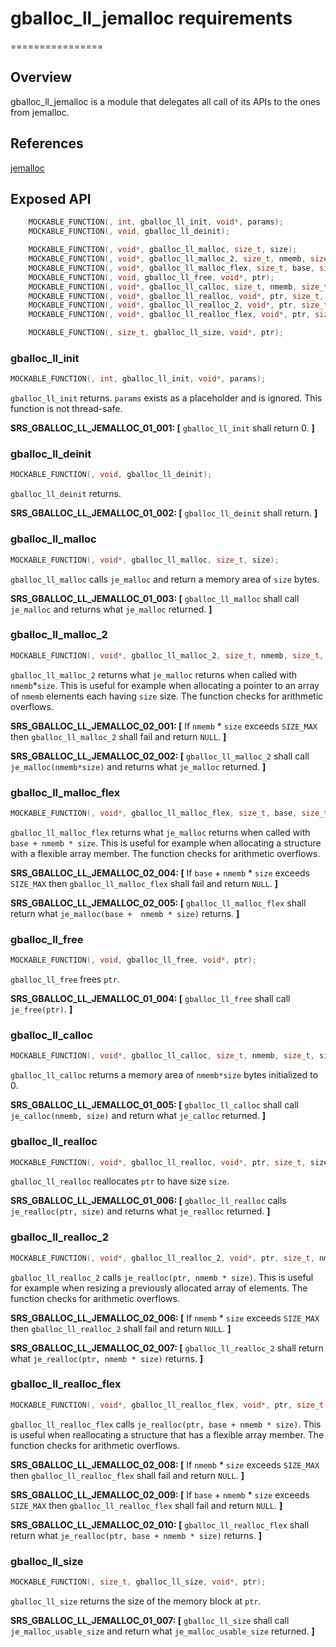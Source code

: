 # gballoc_ll_jemalloc requirements
================

## Overview

gballoc_ll_jemalloc is a module that delegates all call of its APIs to the ones from jemalloc.

## References
[jemalloc](https://github.com/jemalloc/jemalloc)


## Exposed API

```c
    MOCKABLE_FUNCTION(, int, gballoc_ll_init, void*, params);
    MOCKABLE_FUNCTION(, void, gballoc_ll_deinit);

    MOCKABLE_FUNCTION(, void*, gballoc_ll_malloc, size_t, size);
    MOCKABLE_FUNCTION(, void*, gballoc_ll_malloc_2, size_t, nmemb, size_t, size);
    MOCKABLE_FUNCTION(, void*, gballoc_ll_malloc_flex, size_t, base, size_t, nmemb, size_t, size);
    MOCKABLE_FUNCTION(, void, gballoc_ll_free, void*, ptr);
    MOCKABLE_FUNCTION(, void*, gballoc_ll_calloc, size_t, nmemb, size_t, size);
    MOCKABLE_FUNCTION(, void*, gballoc_ll_realloc, void*, ptr, size_t, size);
    MOCKABLE_FUNCTION(, void*, gballoc_ll_realloc_2, void*, ptr, size_t, nmemb, size_t, size);
    MOCKABLE_FUNCTION(, void*, gballoc_ll_realloc_flex, void*, ptr, size_t, base, size_t, nmemb, size_t, size);

    MOCKABLE_FUNCTION(, size_t, gballoc_ll_size, void*, ptr);

```

### gballoc_ll_init
```c
MOCKABLE_FUNCTION(, int, gballoc_ll_init, void*, params);
```

`gballoc_ll_init` returns. `params` exists as a placeholder and is ignored. This function is not thread-safe.

**SRS_GBALLOC_LL_JEMALLOC_01_001: [** `gballoc_ll_init` shall return 0. **]**


### gballoc_ll_deinit
```c
MOCKABLE_FUNCTION(, void, gballoc_ll_deinit);
```

`gballoc_ll_deinit` returns.

**SRS_GBALLOC_LL_JEMALLOC_01_002: [** `gballoc_ll_deinit` shall return. **]**

### gballoc_ll_malloc
```c
MOCKABLE_FUNCTION(, void*, gballoc_ll_malloc, size_t, size);
```

`gballoc_ll_malloc` calls `je_malloc` and return a memory area of `size` bytes.

**SRS_GBALLOC_LL_JEMALLOC_01_003: [** `gballoc_ll_malloc` shall call `je_malloc` and returns what `je_malloc` returned. **]**


### gballoc_ll_malloc_2
```c
MOCKABLE_FUNCTION(, void*, gballoc_ll_malloc_2, size_t, nmemb, size_t, size);
```

`gballoc_ll_malloc_2` returns what `je_malloc` returns when called with `nmemb`*`size`. This is useful for example when allocating a pointer to an array of `nmemb` elements each having `size` size. The function checks for arithmetic overflows.

**SRS_GBALLOC_LL_JEMALLOC_02_001: [** If `nmemb` * `size` exceeds `SIZE_MAX` then `gballoc_ll_malloc_2` shall fail and return `NULL`. **]**

**SRS_GBALLOC_LL_JEMALLOC_02_002: [** `gballoc_ll_malloc_2` shall call `je_malloc(nmemb*size)` and returns what `je_malloc` returned. **]**


### gballoc_ll_malloc_flex
```c
MOCKABLE_FUNCTION(, void*, gballoc_ll_malloc_flex, size_t, base, size_t, nmemb, size_t, size);
```

`gballoc_ll_malloc_flex` returns what `je_malloc` returns when called with `base + nmemb * size`. This is useful for example when allocating a structure with a flexible array member. The function checks for arithmetic overflows.

**SRS_GBALLOC_LL_JEMALLOC_02_004: [** If `base` + `nmemb` * `size` exceeds `SIZE_MAX` then `gballoc_ll_malloc_flex` shall fail and return `NULL`. **]**

**SRS_GBALLOC_LL_JEMALLOC_02_005: [** `gballoc_ll_malloc_flex` shall return what `je_malloc(base +  nmemb * size)` returns. **]**


### gballoc_ll_free
```c
MOCKABLE_FUNCTION(, void, gballoc_ll_free, void*, ptr);
```

`gballoc_ll_free` frees `ptr`.

**SRS_GBALLOC_LL_JEMALLOC_01_004: [** `gballoc_ll_free` shall call `je_free(ptr)`. **]**


### gballoc_ll_calloc
```c
MOCKABLE_FUNCTION(, void*, gballoc_ll_calloc, size_t, nmemb, size_t, size);
```

`gballoc_ll_calloc` returns a memory area of `nmemb*size` bytes initialized to 0.

**SRS_GBALLOC_LL_JEMALLOC_01_005: [** `gballoc_ll_calloc` shall call `je_calloc(nmemb, size)` and return what `je_calloc` returned. **]**


### gballoc_ll_realloc
```c
MOCKABLE_FUNCTION(, void*, gballoc_ll_realloc, void*, ptr, size_t, size);
```

`gballoc_ll_realloc` reallocates `ptr` to have size `size`.

**SRS_GBALLOC_LL_JEMALLOC_01_006: [** `gballoc_ll_realloc` calls `je_realloc(ptr, size)` and returns what `je_realloc` returned. **]**


### gballoc_ll_realloc_2
```c
MOCKABLE_FUNCTION(, void*, gballoc_ll_realloc_2, void*, ptr, size_t, nmemb, size_t, size);
```

`gballoc_ll_realloc_2` calls `je_realloc(ptr, nmemb * size)`. This is useful for example when resizing a previously allocated array of elements. The function checks for arithmetic overflows.

**SRS_GBALLOC_LL_JEMALLOC_02_006: [** If `nmemb` * `size` exceeds `SIZE_MAX` then `gballoc_ll_realloc_2` shall fail and return `NULL`. **]**

**SRS_GBALLOC_LL_JEMALLOC_02_007: [** `gballoc_ll_realloc_2` shall return what `je_realloc(ptr, nmemb * size)` returns. **]**


### gballoc_ll_realloc_flex
```c
MOCKABLE_FUNCTION(, void*, gballoc_ll_realloc_flex, void*, ptr, size_t, base, size_t, nmemb, size_t, size);
```

`gballoc_ll_realloc_flex` calls `je_realloc(ptr, base + nmemb * size)`. This is useful when reallocating a structure that has a flexible array member. The function checks for arithmetic overflows.

**SRS_GBALLOC_LL_JEMALLOC_02_008: [** If `nmemb` * `size` exceeds `SIZE_MAX` then `gballoc_ll_realloc_flex` shall fail and return `NULL`. **]**

**SRS_GBALLOC_LL_JEMALLOC_02_009: [** If `base` + `nmemb` * `size` exceeds `SIZE_MAX` then `gballoc_ll_realloc_flex` shall fail and return `NULL`. **]**

**SRS_GBALLOC_LL_JEMALLOC_02_010: [** `gballoc_ll_realloc_flex` shall return what `je_realloc(ptr, base + nmemb * size)` returns. **]**

### gballoc_ll_size
```c
MOCKABLE_FUNCTION(, size_t, gballoc_ll_size, void*, ptr);
```

`gballoc_ll_size` returns the size of the memory block at `ptr`.

**SRS_GBALLOC_LL_JEMALLOC_01_007: [** `gballoc_ll_size` shall call `je_malloc_usable_size` and return what `je_malloc_usable_size` returned. **]**

